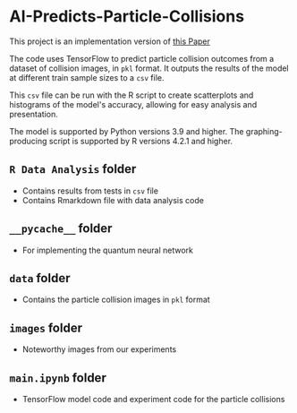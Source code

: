 # AI-Predicts-Particle-Collisions

This project is an implementation version of [this Paper](./JEI-23-013_FINAL.pdf)

The code uses TensorFlow to predict particle collision outcomes from a dataset of collision images, in `pkl` format. It outputs the results of the model at different train sample sizes to a `csv` file.

This `csv` file can be run with the R script to create scatterplots and histograms of the model's accuracy, allowing for easy analysis and presentation.

The model is supported by Python versions 3.9 and higher. The graphing-producing script is supported by R versions 4.2.1 and higher.

## `R Data Analysis` folder

- Contains results from tests in `csv` file
- Contains Rmarkdown file with data analysis code

## `__pycache__` folder

- For implementing the quantum neural network

## `data` folder

- Contains the particle collision images in `pkl` format

## `images` folder

- Noteworthy images from our experiments

## `main.ipynb` folder

- TensorFlow model code and experiment code for the particle collisions
